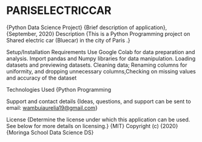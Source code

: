 # PARISELECTRICCAR

{Python Data Science Project}
{Brief description of application}, {September, 2020}
Description
{This is a Python Programming project on Shared electric car (Bluecar) in the city of Paris .}

Setup/Installation Requirements
Use Google Colab for data preparation and analysis.
Import pandas and Numpy libraries for data manipulation.
Loading datasets and previewing datasets.
Cleaning data; Renaming columns for uniformity, and dropping unnecessary columns,Checking on missing values and accuracy of the dataset

Technologies Used
{Python Programming

Support and contact details
{Ideas, questions, and support can be sent to email: wambuiaurelia19@gmail.com}

License
{Determine the license under which this application can be used. See below for more details on licensing.} {MIT} Copyright (c) {2020} {Moringa School Data Science DS}
